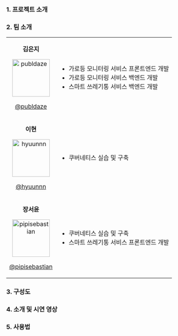 ### 1. 프로젝트 소개



### 2. 팀 소개

<table>
  <tr>
    <td align="center">
      <p><b>김은지</b></p>
      <img src="https://github.com/publdaze.png" width="100px;" alt="publdaze"/>
      <a href="https://www.github.com/publdaze"><p>@publdaze</p></a>
    </td>
    <td>
      <ul>
        <li>가로등 모니터링 서비스 프론트엔드 개발</li>
        <li>가로등 모니터링 서비스 백엔드 개발</li>
        <li>스마트 쓰레기통 서비스 백엔드 개발</li>
      </ul>
    </td>
  </tr>
  <tr>
    <td align="center">
      <p><b>이현</b></p>
      <img src="https://github.com/hyuunnn.png" width="100px;" alt="hyuunnn"/>
      <a href="https://www.github.com/hyuunnn"><p>@hyuunnn</p></a>
    </td>
    <td>
      <ul>
        <li>쿠버네티스 실습 및 구축</li>
      </ul>
    </td>
  </tr>
  <tr>
    <td align="center">
      <p><b>장서윤</b></p>
      <img src="https://github.com/pipisebastian.png" width="100px;" alt="pipisebastian"/>
      <br>
      <a href="https://www.github.com/pipisebastian"><p>@pipisebastian</p></a>
    </td>
    <td>
      <ul>
        <li>쿠버네티스 실습 및 구축</li>
        <li>스마트 쓰레기통 서비스 프론트엔드 개발</li>
      </ul>
    </td>
  </tr>
</table>


### 3. 구성도



### 4. 소개 및 시연 영상



### 5. 사용법



